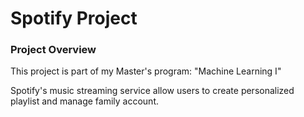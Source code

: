 # Spotify Project

### Project Overview
This project is part of my Master's program: "Machine Learning I"

Spotify's music streaming service allow users to create personalized playlist and manage family account.
